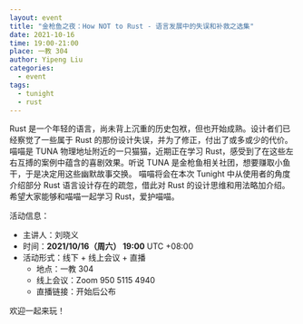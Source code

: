 ```yaml
---
layout: event
title: "金枪鱼之夜：How NOT to Rust - 语言发展中的失误和补救之选集"
date: 2021-10-16
time: 19:00-21:00
place: 一教 304
author: Yipeng Liu
categories:
  - event
tags:
  - tunight
  - rust
---
```


Rust 是一个年轻的语言，尚未背上沉重的历史包袱，但也开始成熟。设计者们已经察觉了一些属于 Rust 的那份设计失误，并为了修正，付出了或多或少的代价。
喵喵是 TUNA 物理地址附近的一只猫猫，近期正在学习 Rust，感受到了在这些左右互搏的案例中蕴含的喜剧效果。听说 TUNA 是金枪鱼相关社团，想要赚取小鱼干，于是决定用这些幽默故事交换。
喵喵将会在本次 Tunight 中从使用者的角度介绍部分 Rust 语言设计存在的疏忽，借此对 Rust 的设计思维和用法略加介绍。希望大家能够和喵喵一起学习 Rust，爱护喵喵。

活动信息：

* 主讲人：刘晓义
* 时间：**2021/10/16（周六） 19:00** UTC +08:00
* 活动形式：线下 + 线上会议 + 直播
  * 地点：一教 304
  * 线上会议：Zoom 950 5115 4940
  * 直播链接：开始后公布

欢迎一起来玩！
